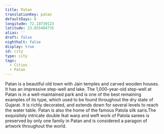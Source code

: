 ```yaml
---
title: Patan
translationKey: patan
defaultDays: 0
longitude: 72.10739123
latitude: 23.855404735
alias: ''
draft: false
nighthalt: false
display: true
id: city
type: city
tags:
  - Cities
  - Patan
---
```

Patan is a beautiful old town with Jain temples and carved wooden houses. It has an impressive step-well and lake. The 1,000-year-old step-well at Patan is in a well-maintained park and is one of the best remaining examples of its type, which used to be found throughout the dry state of Gujarat. It is richly decorated, and extends down for several levels to reach the water table.    Patan is also the home of the famous Patola silk saris.The exquisitely intricate double Ikat warp and weft work of Patola sarees is preserved by only one family in Patan and is considered a paragon of artwork throughout the world.